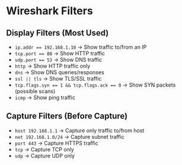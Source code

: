 # Wireshark Filters

## Display Filters (Most Used)
- `ip.addr == 192.168.1.10` → Show traffic to/from an IP
- `tcp.port == 80` → Show HTTP traffic
- `udp.port == 53` → Show DNS traffic
- `http` → Show HTTP traffic only
- `dns` → Show DNS queries/responses
- `ssl || tls` → Show TLS/SSL traffic
- `tcp.flags.syn == 1 && tcp.flags.ack == 0` → Show SYN packets (possible scans)
- `icmp` → Show ping traffic

## Capture Filters (Before Capture)
- `host 192.168.1.1` → Capture only traffic to/from host
- `net 192.168.1.0/24` → Capture subnet traffic
- `port 443` → Capture HTTPS traffic
- `tcp` → Capture TCP only
- `udp` → Capture UDP only
